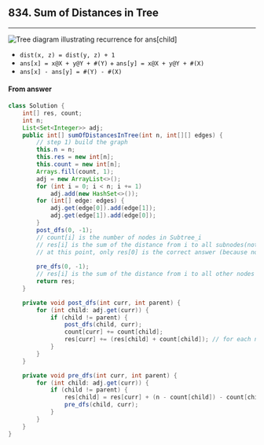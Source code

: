 ## 834. Sum of Distances in Tree

---

![Tree diagram illustrating recurrence for ans[child]](https://leetcode.com/problems/sum-of-distances-in-tree/solutions/130611/Figures/834/sketch1.png)

- `dist(x, z) = dist(y, z) + 1`
- `ans[x] = x@X + y@Y + #(Y)` + `ans[y] = x@X + y@Y + #(X)`
- `ans[x] - ans[y] = #(Y) - #(X)`

#### From answer

```java
class Solution {
    int[] res, count;
    int n;
    List<Set<Integer>> adj;
    public int[] sumOfDistancesInTree(int n, int[][] edges) {
        // step 1) build the graph
        this.n = n;
        this.res = new int[n];
        this.count = new int[n];
        Arrays.fill(count, 1);
        adj = new ArrayList<>();
        for (int i = 0; i < n; i += 1)
            adj.add(new HashSet<>());
        for (int[] edge: edges) {
            adj.get(edge[0]).add(edge[1]);
            adj.get(edge[1]).add(edge[0]);
        }
        post_dfs(0, -1); 
        // count[i] is the number of nodes in Subtree_i
        // res[i] is the sum of the distance from i to all subnodes(not include upper nodes)
        // at this point, only res[0] is the correct answer (because node_0 has no upper level)
        
        pre_dfs(0, -1); 
        // res[i] is the sum of the distance from i to all other nodes
        return res;
    }

    private void post_dfs(int curr, int parent) {
        for (int child: adj.get(curr)) {
            if (child != parent) {
                post_dfs(child, curr);
                count[curr] += count[child];
                res[curr] += (res[child] + count[child]); // for each nodes in subtree the distance should plus one
            }
        }
    }

    private void pre_dfs(int curr, int parent) {
        for (int child: adj.get(curr)) {
            if (child != parent) {
                res[child] = res[curr] + (n - count[child]) - count[child]; // res[x] - res[y] = #(Y) - #(X)
                pre_dfs(child, curr);
            }
        }
    }
}
```

